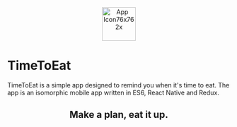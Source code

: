 <div align="center">
<img src="https://image.ibb.co/bNQAaG/App_Icon76x76_2x.png" alt="App Icon76x76 2x" width="76" height="76" border="0" />
</div>

# TimeToEat
TimeToEat is a simple app designed to remind you when it's time to eat. The app is an isomorphic mobile app written in ES6, React Native and Redux.

<h2 align="center">Make a plan, eat it up.</h2>
